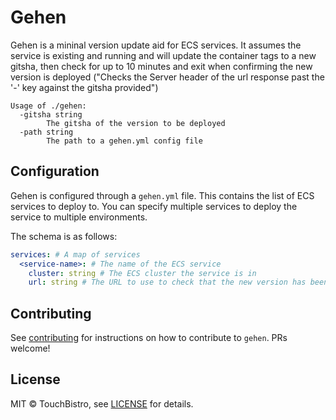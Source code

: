 # Gehen
Gehen is a mininal version update aid for ECS services. It assumes the service is existing and running and will update the container tags to a new gitsha, then check for up to 10 minutes and exit when confirming the new version is deployed ("Checks the Server header of the url response past the '-' key against the gitsha provided")

```
Usage of ./gehen:
  -gitsha string
        The gitsha of the version to be deployed
  -path string
        The path to a gehen.yml config file
```

## Configuration

Gehen is configured through a `gehen.yml` file. This contains the list of ECS services to deploy to. You can specify multiple services to deploy the service to multiple environments.

The schema is as follows:

```yaml
services: # A map of services
  <service-name>: # The name of the ECS service
    cluster: string # The ECS cluster the service is in
    url: string # The URL to use to check that the new version has been deployed
```

## Contributing

See [contributing](CONTRIBUTING.md) for instructions on how to contribute to `gehen`. PRs welcome!

## License

MIT © TouchBistro, see [LICENSE](LICENSE) for details.
